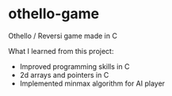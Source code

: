 # othello-game
Othello / Reversi game made in C 


What I learned from this project:

- Improved programming skills in C
- 2d arrays and pointers in C
- Implemented minmax algorithm for AI player
